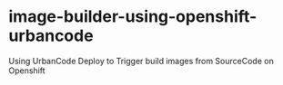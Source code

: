 # image-builder-using-openshift-urbancode
Using UrbanCode Deploy to Trigger build images from SourceCode on Openshift
